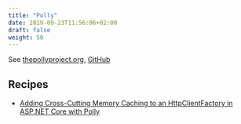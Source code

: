 ```yaml
---
title: "Polly"
date: 2019-09-23T11:56:06+02:00
draft: false
weight: 50
---
```


See [thepollyproject.org](http://www.thepollyproject.org/), [GitHub](https://github.com/App-vNext/Polly)

## Recipes

- [Adding Cross-Cutting Memory Caching to an HttpClientFactory in ASP.NET Core with Polly](https://www.hanselman.com/blog/AddingCrossCuttingMemoryCachingToAnHttpClientFactoryInASPNETCoreWithPolly.aspx)
